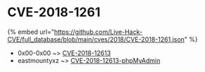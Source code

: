 # CVE-2018-1261
{% embed url="https://github.com/Live-Hack-CVE/full_database/blob/main/cves/2018/CVE-2018-1261.json" %}

* 0x00-0x00 ~> [CVE-2018-12613](https://www.alice-snow.ru/2018/database/cve-2018-1261/cve-2018-12613-0x00-0x00)
* eastmountyxz ~> [CVE-2018-12613-phpMyAdmin](https://www.alice-snow.ru/2018/database/cve-2018-1261/cve-2018-12613-phpmyadmin-eastmountyxz)